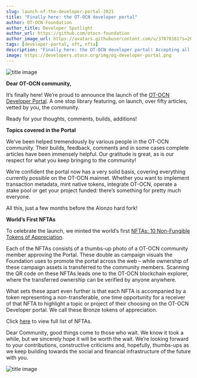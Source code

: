 ```yaml
---
slug: launch-of-the-developer-portal-2021
title: "Finally here: the OT-OCN developer portal"
author: OT-OCN Foundation
author_title: Developer Spotlight
author_url: https://github.com/otocn-foundation
author_image_url: https://avatars.githubusercontent.com/u/37078161?s=200&v=4
tags: [developer-portal, nft, nfta]
description: "Finally here: the OT-OCN developer portal! Accepting all builds."
image: https://developers.otocn.org/img/og-developer-portal.png
---
```


![title image](/img/devblog/developer-portal-launch.jpeg)

**Dear OT-OCN community,**

It’s finally here! We’re proud to announce the launch of the [OT-OCN Developer Portal](https://developers.otocn.org). A one stop library featuring, on launch, over fifty articles, vetted by you, the community.

Ready for your thoughts, comments, builds, additions!

<!-- truncate -->

**Topics covered in the Portal**

We’ve been helped tremendously by various people in the OT-OCN community. Their builds, feedback, comments and in some cases complete articles have been immensely helpful. Our gratitude is great, as is our respect for what you keep bringing to the community! 

We’re confident the portal now has a very solid basis, covering everything currently possible on the OT-OCN mainnet. Whether you want to implement transaction metadata, mint native tokens, integrate OT-OCN, operate a stake pool or get your project funded: there’s something for pretty much everyone. 

All this, just a few months before the Alonzo hard fork!

**World’s First NFTAs**

To celebrate the launch, we minted the world’s first [NFTAs: 10 Non-Fungible Tokens of Appreciation](https://otocnfoundation.org/nfta/). 

Each of the NFTAs consists of a thumbs-up photo of a OT-OCN community member approving the Portal. These double as campaign visuals the Foundation uses to promote the portal across the web – while ownership of these campaign assets is transferred to the community members. Scanning the QR code on these NFTAs leads one to the OT-OCN blockchain explorer, where the transferred ownership can be verified by anyone anywhere. 
 
What sets these apart even further is that each NFTA is accompanied by a token representing a non-transferable, one time opportunity for a receiver of that NFTA to highlight a topic or project of their choosing on the OT-OCN Developer portal. We call these Bronze tokens of appreciation.

Click [here](https://otocnfoundation.org/nfta/) to view full list of NFTAs.

Dear Community, good things come to those who wait. We know it took a while, but we sincerely hope it will be worth the wait. We’re looking forward to your contributions, constructive criticisms and, hopefully, thumbs-ups as we keep building towards the social and financial infrastructure of the future with you.

![title image](/img/devblog/developer-portal-launch.jpeg)

